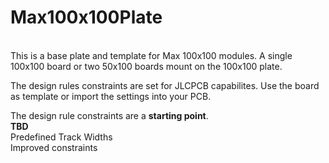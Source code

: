 # Max100x100Plate
<br>
This is a base plate and template for Max 100x100 modules.  A single 100x100 board or two 50x100 boards mount on the 100x100 plate.<br>   

The design rules constraints are set for JLCPCB capabilites. Use the board as template or import the settings into your PCB. <br>

The design rule constraints are a **starting point**. <br>
**TBD**<br>
Predefined Track Widths<br>
Improved constraints
